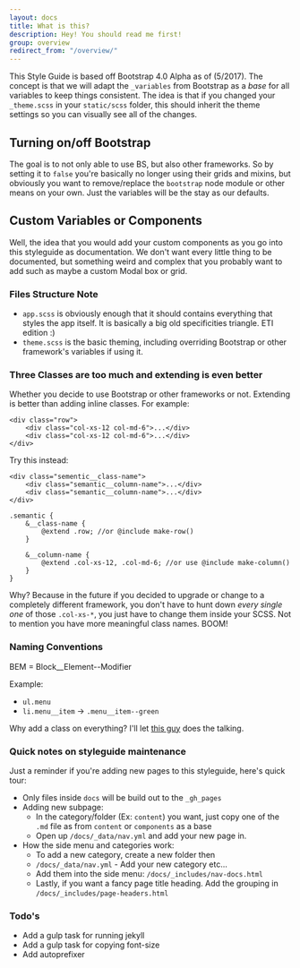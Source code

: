 ```yaml
---
layout: docs
title: What is this?
description: Hey! You should read me first!
group: overview
redirect_from: "/overview/"
---
```


This Style Guide is based off Bootstrap 4.0 Alpha as of (5/2017). The concept is that we will adapt the `_variables` from Bootstrap as a _base_ for all variables to keep things consistent. The idea is that if you changed your `_theme.scss` in your `static/scss` folder, this should inherit the theme settings so you can visually see all of the changes.

## Turning on/off Bootstrap

The goal is to not only able to use BS, but also other frameworks. So by setting it to `false` you're basically no longer using their grids and mixins, but obviously you want to remove/replace the `bootstrap` node module or other means on your own. Just the variables will be the stay as our defaults.

## Custom Variables or Components

Well, the idea that you would add your custom components as you go into this styleguide as documentation. We don't want every little thing to be documented, but something weird and complex that you probably want to add such as maybe a custom Modal box or grid.

### Files Structure Note

* `app.scss` is obviously enough that it should contains everything that styles the app itself. It is basically a big old specificities triangle. ETI edition :)
* `theme.scss` is the basic theming, including overriding Bootstrap or other framework's variables if using it.

### Three Classes are too much and extending is even better

Whether you decide to use Bootstrap or other frameworks or not. Extending is better than adding inline classes. For example:

```
<div class="row">
    <div class="col-xs-12 col-md-6">...</div>
    <div class="col-xs-12 col-md-6">...</div>
</div>
```

Try this instead:

```
<div class="sementic__class-name">
    <div class="semantic__column-name">...</div>
    <div class="semantic__column-name">...</div>
</div>

.semantic {
    &__class-name {
        @extend .row; //or @include make-row()
    }

    &__column-name {
        @extend .col-xs-12, .col-md-6; //or use @include make-column()
    }
}
```

Why? Because in the future if you decided to upgrade or change to a completely different framework, you don't have to hunt down _every single one_ of those `.col-xs-*`, you just have to change them inside your SCSS. Not to mention you have more meaningful class names. BOOM!

### Naming Conventions

BEM = Block__Element--Modifier

Example:
* `ul.menu`
* `li.menu__item` -> `.menu__item--green`

Why add a class on everything? I'll let [this guy](https://csswizardry.com/2013/01/mindbemding-getting-your-head-round-bem-syntax/) does the talking.

### Quick notes on styleguide maintenance

Just a reminder if you're adding new pages to this styleguide, here's quick tour:

* Only files inside `docs` will be build out to the `_gh_pages`
* Adding new subpage: 
    * In the category/folder (Ex: `content`) you want, just copy one of the `.md` file as from `content` or `components` as a base
    * Open up `/docs/_data/nav.yml` and add your new page in.
* How the side menu and categories work:
    * To add a new category, create a new folder then
    * `/docs/_data/nav.yml` - Add your new category etc...
    * Add them into the side menu: `/docs/_includes/nav-docs.html`
    * Lastly, if you want a fancy page title heading. Add the grouping in `/docs/_includes/page-headers.html`

### Todo's

* Add a gulp task for running jekyll 
* Add a gulp task for copying font-size
* Add autoprefixer